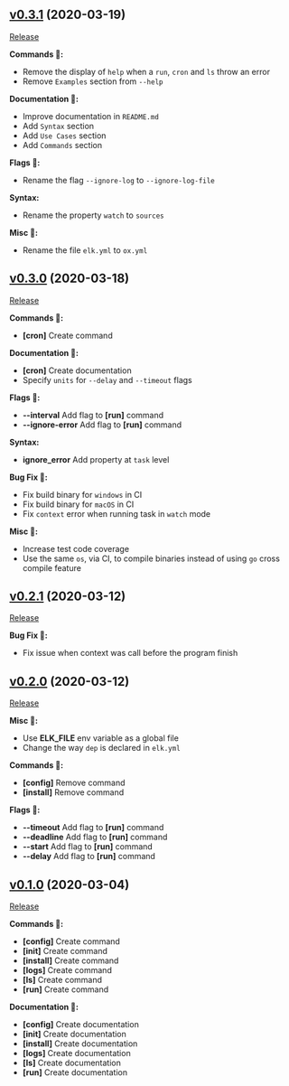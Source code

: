 ## [v0.3.1](https://github.com/jjzcru/elk/tree/v0.3.1) (2020-03-19)
[Release](https://github.com/jjzcru/elk/releases/tag/v0.3.1)

**Commands 🤖:**
- Remove the display of `help` when a `run`, `cron` and `ls` throw an error
- Remove `Examples` section from `--help`

**Documentation 📖:**
- Improve documentation in `README.md`
- Add `Syntax` section
- Add `Use Cases` section
- Add `Commands` section

**Flags 🚩:**
- Rename the flag `--ignore-log` to `--ignore-log-file`

**Syntax:**
- Rename the property `watch` to `sources`

**Misc 👾:**
- Rename the file `elk.yml` to `ox.yml`

## [v0.3.0](https://github.com/jjzcru/elk/tree/v0.3.0) (2020-03-18)
[Release](https://github.com/jjzcru/elk/releases/tag/v0.3.0)

**Commands 🤖:**
- **[cron]** Create command

**Documentation 📖:**
- **[cron]** Create documentation
- Specify `units` for `--delay` and `--timeout` flags

**Flags 🚩:**
- **--interval** Add flag to **[run]** command
- **--ignore-error** Add flag to **[run]** command

**Syntax:**
- **ignore_error** Add property at `task` level

**Bug Fix 🐛:**
- Fix build binary for `windows` in CI
- Fix build binary for `macOS` in CI
- Fix `context` error when running task in `watch` mode

**Misc 👾:**
- Increase test code coverage
- Use the same `os`, via CI, to compile binaries instead of using `go` cross compile feature

## [v0.2.1](https://github.com/jjzcru/elk/tree/v0.2.1) (2020-03-12)
[Release](https://github.com/jjzcru/elk/releases/tag/v0.2.1)

**Bug Fix 🐛:**
- Fix issue when context was call before the program finish

## [v0.2.0](https://github.com/jjzcru/elk/tree/v0.2.0) (2020-03-12)
[Release](https://github.com/jjzcru/elk/releases/tag/v0.2.0)

**Misc 👾:**
- Use **ELK_FILE** env variable as a global file
- Change the way `dep` is declared in `elk.yml`

**Commands 🤖:**
- **[config]** Remove command
- **[install]** Remove command

**Flags 🚩:**
- **--timeout** Add flag to **[run]** command
- **--deadline** Add flag to **[run]** command
- **--start** Add flag to **[run]** command
- **--delay** Add flag to **[run]** command

## [v0.1.0](https://github.com/jjzcru/elk/tree/v0.1.0) (2020-03-04)
[Release](https://github.com/jjzcru/elk/releases/tag/v0.1.0)

**Commands 🤖:**
- **[config]** Create command
- **[init]** Create command
- **[install]** Create command
- **[logs]** Create command
- **[ls]** Create command
- **[run]** Create command

**Documentation 📖:**
- **[config]** Create documentation
- **[init]** Create documentation
- **[install]** Create documentation
- **[logs]** Create documentation
- **[ls]** Create documentation
- **[run]** Create documentation
